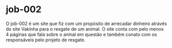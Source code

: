 # job-002
O job-002 é um site que fiz com um propósito de arrecadar dinheiro através do site Vakinha para o resgate de um animal. O site conta com pelo menos 4 páginas que fala sobre o aninal em questão e também conato com os responsáveis pelo projeto de resgate. 

